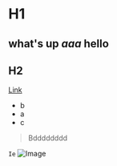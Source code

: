 # H1
**what's up**
***aaa***
hello
---
## H2
[Link](http://wikipedia.com)
* b
* a
* c
> Bdddddddd

`Ie` 
![Image](http://url/a.png)
